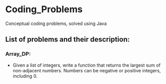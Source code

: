 # Coding_Problems

Conceptual coding problems, solved using Java

## List of problems and their description:

### Array_DP:
- Given a list of integers, write a function that returns the largest sum of non-adjacent numbers. Numbers can be negative or positive integers, including 0.
